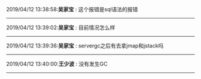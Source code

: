 2019/04/12 13:38:58:**吴家宝** : 这个报错是sql语法的报错
*************************************************************************************
2019/04/12 13:39:02:**吴家宝** : 目前情况怎么样
*************************************************************************************
2019/04/12 13:39:36:**吴家宝** : servergc之后有去拿jmap和jstack吗
*************************************************************************************
2019/04/12 13:40:00:**王少波** : 没有发生GC
*************************************************************************************
